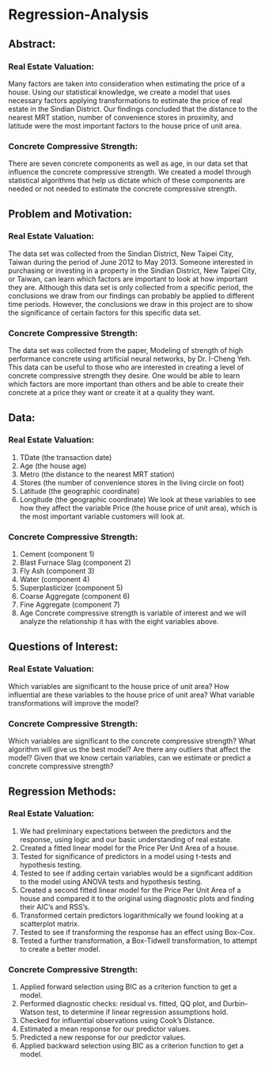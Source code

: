 # Regression-Analysis
## Abstract:
### Real Estate Valuation:
Many factors are taken into consideration when estimating the price of a house. Using our statistical
knowledge, we create a model that uses necessary factors applying transformations to estimate the price of
real estate in the Sindian District. Our findings concluded that the distance to the nearest MRT station,
number of convenience stores in proximity, and latitude were the most important factors to the house price of
unit area.
### Concrete Compressive Strength:
There are seven concrete components as well as age, in our data set that influence the concrete compressive
strength. We created a model through statistical algorithms that help us dictate which of these components
are needed or not needed to estimate the concrete compressive strength.
## Problem and Motivation:
### Real Estate Valuation:
The data set was collected from the Sindian District, New Taipei City, Taiwan during the period of June 2012
to May 2013. Someone interested in purchasing or investing in a property in the Sindian District, New Taipei
City, or Taiwan, can learn which factors are important to look at how important they are. Although this data
set is only collected from a specific period, the conclusions we draw from our findings can probably be applied
to different time periods. However, the conclusions we draw in this project are to show the significance of
certain factors for this specific data set.
### Concrete Compressive Strength:
The data set was collected from the paper, Modeling of strength of high performance concrete using artificial
neural networks, by Dr. I-Cheng Yeh. This data can be useful to those who are interested in creating a level
of concrete compressive strength they desire. One would be able to learn which factors are more important
than others and be able to create their concrete at a price they want or create it at a quality they want.
## Data:
### Real Estate Valuation:
1. TDate (the transaction date)
2. Age (the house age)
3. Metro (the distance to the nearest MRT station)
4. Stores (the number of convenience stores in the living circle on foot)
5. Latitude (the geographic coordinate)
6. Longitude (the geographic coordinate)
We look at these variables to see how they affect the variable Price (the house price of unit area), which is
the most important variable customers will look at.
### Concrete Compressive Strength:
1. Cement (component 1)
2. Blast Furnace Slag (component 2)
3. Fly Ash (component 3)
4. Water (component 4)
5. Superplasticizer (component 5)
6. Coarse Aggregate (component 6)
7. Fine Aggregate (component 7)
8. Age
Concrete compressive strength is variable of interest and we will analyze the relationship it has with the eight
variables above.
## Questions of Interest:
### Real Estate Valuation:
Which variables are significant to the house price of unit area? How influential are these variables to the
house price of unit area? What variable transformations will improve the model?
### Concrete Compressive Strength:
Which variables are significant to the concrete compressive strength? What algorithm will give us the best
model? Are there any outliers that affect the model? Given that we know certain variables, can we estimate
or predict a concrete compressive strength?
## Regression Methods:
### Real Estate Valuation:
1. We had preliminary expectations between the predictors and the response, using logic and our basic
understanding of real estate.
2. Created a fitted linear model for the Price Per Unit Area of a house.
3. Tested for significance of predictors in a model using t-tests and hypothesis testing.
4. Tested to see if adding certain variables would be a significant addition to the model using ANOVA
tests and hypothesis testing.
5. Created a second fitted linear model for the Price Per Unit Area of a house and compared it to the
original using diagnostic plots and finding their AIC’s and RSS’s.
6. Transformed certain predictors logarithmically we found looking at a scatterplot matrix.
7. Tested to see if transforming the response has an effect using Box-Cox.
8. Tested a further transformation, a Box-Tidwell transformation, to attempt to create a better model.
### Concrete Compressive Strength:
1. Applied forward selection using BIC as a criterion function to get a model.
2. Performed diagnostic checks: residual vs. fitted, QQ plot, and Durbin-Watson test, to determine if
linear regression assumptions hold.
3. Checked for influential observations using Cook’s Distance.
4. Estimated a mean response for our predictor values.
5. Predicted a new response for our predictor values.
6. Applied backward selection using BIC as a criterion function to get a model.
